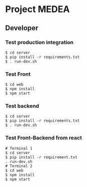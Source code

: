 # Project MEDEA

## Developer

### Test production integration

```shell
$ cd server
$ pip install -r requirements.txt
$ . run-dev.sh
```

### Test Front

```shell
$ cd web
$ npm install
$ npm start
```

### Test backend

```shell
$ cd server
$ pip install -r requirements.txt
$ . run-dev.sh
```

### Test Front-Backend from react

```shell
# Terminal 1
$ cd server
$ pip install -r requirement.txt
. run-dev.sh
# Terminal 2
$ cd web
$ npm install
$ npm start
```
